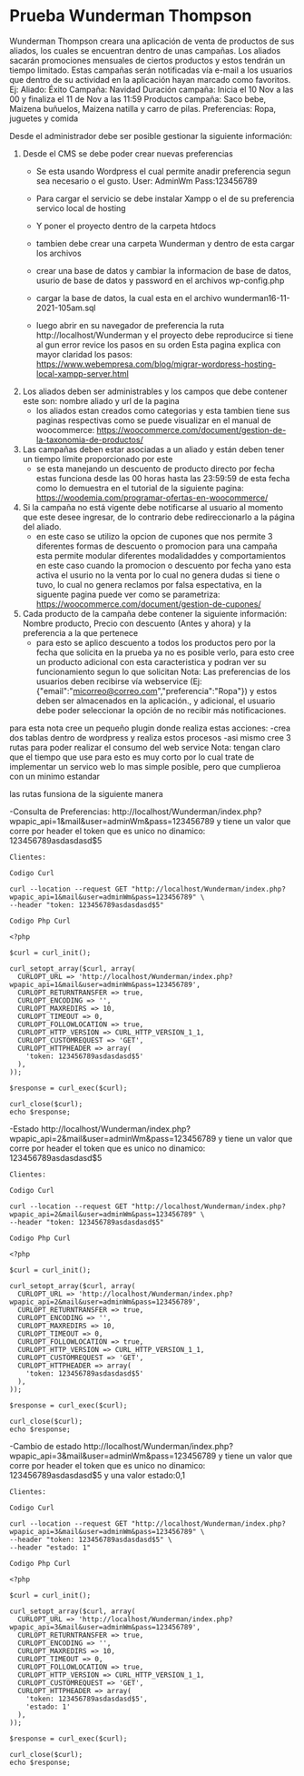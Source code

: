 # Prueba Wunderman Thompson 

Wunderman Thompson creara una aplicación de venta de productos de sus aliados, los cuales se encuentran dentro de unas campañas. Los aliados sacarán promociones mensuales de ciertos productos y estos tendrán un tiempo limitado. Estas campañas serán notificadas vía e-mail a los usuarios que dentro de su actividad en la aplicación hayan marcado como favoritos.
Ej:
Aliado: Éxito
Campaña: Navidad 
Duración campaña: Inicia el 10 Nov a las 00 y finaliza el 11 de Nov a las 11:59
Productos campaña: Saco bebe, Maizena buñuelos, Maizena natilla y carro de pilas.
Preferencias: Ropa, juguetes y comida

Desde el administrador debe ser posible gestionar la siguiente información:
1.	Desde el CMS se debe poder crear nuevas preferencias
	- Se esta usando Wordpress el cual permite anadir preferencia segun sea necesario o el gusto.
	User: AdminWm
	Pass:123456789
	
	- Para cargar el servicio se debe instalar Xampp o el de su preferencia servico local de hosting
	- Y poner el proyecto dentro de la carpeta htdocs
	- tambien debe crear una carpeta Wunderman y dentro de esta cargar los archivos
	- crear una base de datos y cambiar la informacion de base de datos, usurio de base de datos y password en el archivos
	wp-config.php
	- cargar la base de datos, la cual esta en el archivo wunderman16-11-2021-105am.sql
	- luego abrir en su navegador de preferencia la ruta http://localhost/Wunderman y el proyecto debe reproducirce
	si tiene al gun error revice los pasos en su orden
	Esta pagina explica con mayor claridad los pasos:
	https://www.webempresa.com/blog/migrar-wordpress-hosting-local-xampp-server.html
2.	Los aliados deben ser administrables y los campos que debe contener este son: nombre aliado y url de la pagina
	- los aliados estan creados como categorias y esta tambien tiene sus paginas respectivas
	como se puede visualizar en el manual de woocommerce:
	https://woocommerce.com/document/gestion-de-la-taxonomia-de-productos/
3.	Las campañas deben estar asociadas a un aliado y están deben tener un tiempo límite proporcionado por este
	- se esta manejando un descuento de producto directo por fecha estas funciona desde las 00 horas hasta las 23:59:59 de esta fecha 
	como lo demuestra en el tutorial de la siguiente pagina:
	https://woodemia.com/programar-ofertas-en-woocommerce/
4.	Si la campaña no está vigente debe notificarse al usuario al momento que este desee ingresar, de lo contrario debe redireccionarlo a la página del aliado.
	- en este caso se utilizo la opcion de cupones que nos permite 3 diferentes formas de descuento o promocion para una campaña
	esta permite modular diferentes modalidaddes y comportamientos en este caso cuando la promocion o descuento por fecha yano esta activa el usurio no la venta
	por lo cual no genera dudas si tiene o tuvo, lo cual no genera reclamos por falsa espectativa, en la siguente pagina puede ver como se parametriza:
	https://woocommerce.com/document/gestion-de-cupones/
5.	Cada producto de la campaña debe contener la siguiente información: Nombre producto, Precio con descuento (Antes y ahora) y la preferencia a la que pertenece
	- para esto se aplico descuento a todos los productos pero por la fecha que solicita en la prueba ya no es posible verlo,
	para esto cree un producto adicional con esta caracteristica y podran ver su funcionamiento segun lo que solicitan
Nota: Las preferencias de los usuarios deben recibirse vía webservice (Ej: {"email":"micorreo@correo.com","preferencia":"Ropa"}) y estos deben ser almacenados en la aplicación., y adicional, el usuario debe poder seleccionar la opción de no recibir más notificaciones.

para esta nota cree un pequeño plugin donde realiza estas acciones:
-crea dos tablas dentro de wordpress y realiza estos procesos
-asi mismo cree 3 rutas para poder realizar el consumo del web service
Nota: tengan claro que el tiempo que use para esto es muy corto por lo cual trate de implementar un servico web 
lo mas simple posible, pero que cumplieroa con un minimo estandar

las rutas funsiona de la siguiente manera

-Consulta de Preferencias:
	http://localhost/Wunderman/index.php?wpapic_api=1&mail&user=adminWm&pass=123456789
	y tiene un valor que corre por header
	el token que es unico no dinamico: 123456789asdasdasd$5
	
	Clientes:
	
	Codigo Curl
	
	curl --location --request GET "http://localhost/Wunderman/index.php?wpapic_api=1&mail&user=adminWm&pass=123456789" \
	--header "token: 123456789asdasdasd$5"
	
	Codigo Php Curl
	
	<?php

	$curl = curl_init();

	curl_setopt_array($curl, array(
	  CURLOPT_URL => 'http://localhost/Wunderman/index.php?wpapic_api=1&mail&user=adminWm&pass=123456789',
	  CURLOPT_RETURNTRANSFER => true,
	  CURLOPT_ENCODING => '',
	  CURLOPT_MAXREDIRS => 10,
	  CURLOPT_TIMEOUT => 0,
	  CURLOPT_FOLLOWLOCATION => true,
	  CURLOPT_HTTP_VERSION => CURL_HTTP_VERSION_1_1,
	  CURLOPT_CUSTOMREQUEST => 'GET',
	  CURLOPT_HTTPHEADER => array(
		'token: 123456789asdasdasd$5'
	  ),
	));

	$response = curl_exec($curl);

	curl_close($curl);
	echo $response;
	
-Estado
	http://localhost/Wunderman/index.php?wpapic_api=2&mail&user=adminWm&pass=123456789
	y tiene un valor que corre por header
	el token que es unico no dinamico: 123456789asdasdasd$5
	
	Clientes:
	
	Codigo Curl
	
	curl --location --request GET "http://localhost/Wunderman/index.php?wpapic_api=2&mail&user=adminWm&pass=123456789" \
	--header "token: 123456789asdasdasd$5"
	
	Codigo Php Curl
	
	<?php

	$curl = curl_init();

	curl_setopt_array($curl, array(
	  CURLOPT_URL => 'http://localhost/Wunderman/index.php?wpapic_api=2&mail&user=adminWm&pass=123456789',
	  CURLOPT_RETURNTRANSFER => true,
	  CURLOPT_ENCODING => '',
	  CURLOPT_MAXREDIRS => 10,
	  CURLOPT_TIMEOUT => 0,
	  CURLOPT_FOLLOWLOCATION => true,
	  CURLOPT_HTTP_VERSION => CURL_HTTP_VERSION_1_1,
	  CURLOPT_CUSTOMREQUEST => 'GET',
	  CURLOPT_HTTPHEADER => array(
		'token: 123456789asdasdasd$5'
	  ),
	));

	$response = curl_exec($curl);

	curl_close($curl);
	echo $response;
	
-Cambio de estado
	http://localhost/Wunderman/index.php?wpapic_api=3&mail&user=adminWm&pass=123456789
	y tiene un valor que corre por header
	el token que es unico no dinamico: 123456789asdasdasd$5
	y una valor estado:0,1
	
	Clientes:
	
	Codigo Curl
	
	curl --location --request GET "http://localhost/Wunderman/index.php?wpapic_api=3&mail&user=adminWm&pass=123456789" \
	--header "token: 123456789asdasdasd$5" \
	--header "estado: 1"
	
	Codigo Php Curl
	
	<?php

	$curl = curl_init();

	curl_setopt_array($curl, array(
	  CURLOPT_URL => 'http://localhost/Wunderman/index.php?wpapic_api=3&mail&user=adminWm&pass=123456789',
	  CURLOPT_RETURNTRANSFER => true,
	  CURLOPT_ENCODING => '',
	  CURLOPT_MAXREDIRS => 10,
	  CURLOPT_TIMEOUT => 0,
	  CURLOPT_FOLLOWLOCATION => true,
	  CURLOPT_HTTP_VERSION => CURL_HTTP_VERSION_1_1,
	  CURLOPT_CUSTOMREQUEST => 'GET',
	  CURLOPT_HTTPHEADER => array(
		'token: 123456789asdasdasd$5',
		'estado: 1'
	  ),
	));

	$response = curl_exec($curl);

	curl_close($curl);
	echo $response;
